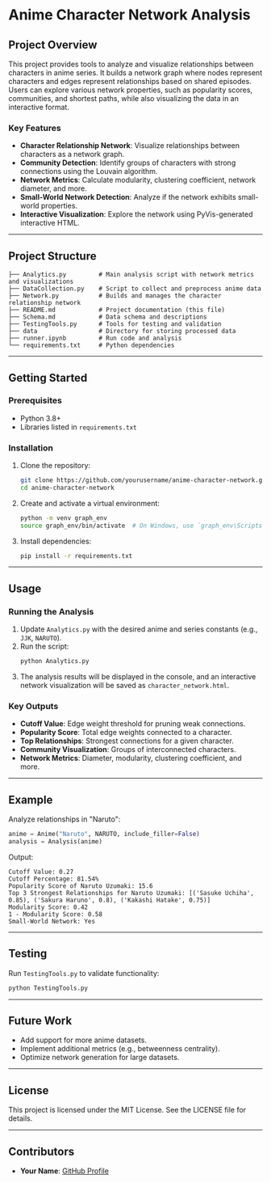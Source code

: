 # Anime Character Network Analysis

## Project Overview
This project provides tools to analyze and visualize relationships between characters in anime series. It builds a network graph where nodes represent characters and edges represent relationships based on shared episodes. Users can explore various network properties, such as popularity scores, communities, and shortest paths, while also visualizing the data in an interactive format.

### Key Features
- **Character Relationship Network**: Visualize relationships between characters as a network graph.
- **Community Detection**: Identify groups of characters with strong connections using the Louvain algorithm.
- **Network Metrics**: Calculate modularity, clustering coefficient, network diameter, and more.
- **Small-World Network Detection**: Analyze if the network exhibits small-world properties.
- **Interactive Visualization**: Explore the network using PyVis-generated interactive HTML.

---

## Project Structure

```
├── Analytics.py         # Main analysis script with network metrics and visualizations
├── DataCollection.py    # Script to collect and preprocess anime data
├── Network.py           # Builds and manages the character relationship network
├── README.md            # Project documentation (this file)
├── Schema.md            # Data schema and descriptions
├── TestingTools.py      # Tools for testing and validation
├── data                 # Directory for storing processed data
├── runner.ipynb         # Run code and analysis 
└── requirements.txt     # Python dependencies
```

---

## Getting Started

### Prerequisites
- Python 3.8+
- Libraries listed in `requirements.txt`

### Installation
1. Clone the repository:
   ```bash
   git clone https://github.com/yourusername/anime-character-network.git
   cd anime-character-network
   ```
2. Create and activate a virtual environment:
   ```bash
   python -m venv graph_env
   source graph_env/bin/activate  # On Windows, use `graph_env\Scripts\activate`
   ```
3. Install dependencies:
   ```bash
   pip install -r requirements.txt
   ```

---

## Usage

### Running the Analysis
1. Update `Analytics.py` with the desired anime and series constants (e.g., `JJK`, `NARUTO`).
2. Run the script:
   ```bash
   python Analytics.py
   ```
3. The analysis results will be displayed in the console, and an interactive network visualization will be saved as `character_network.html`.

### Key Outputs
- **Cutoff Value**: Edge weight threshold for pruning weak connections.
- **Popularity Score**: Total edge weights connected to a character.
- **Top Relationships**: Strongest connections for a given character.
- **Community Visualization**: Groups of interconnected characters.
- **Network Metrics**: Diameter, modularity, clustering coefficient, and more.

---

## Example
Analyze relationships in "Naruto":
```python
anime = Anime("Naruto", NARUTO, include_filler=False)
analysis = Analysis(anime)
```
Output:
```
Cutoff Value: 0.27
Cutoff Percentage: 81.54%
Popularity Score of Naruto Uzumaki: 15.6
Top 3 Strongest Relationships for Naruto Uzumaki: [('Sasuke Uchiha', 0.85), ('Sakura Haruno', 0.8), ('Kakashi Hatake', 0.75)]
Modularity Score: 0.42
1 - Modularity Score: 0.58
Small-World Network: Yes
```

---

## Testing
Run `TestingTools.py` to validate functionality:
```bash
python TestingTools.py
```

---

## Future Work
- Add support for more anime datasets.
- Implement additional metrics (e.g., betweenness centrality).
- Optimize network generation for large datasets.

---

## License
This project is licensed under the MIT License. See the LICENSE file for details.

---

## Contributors
- **Your Name**: [GitHub Profile](https://github.com/SergioPeterson)


